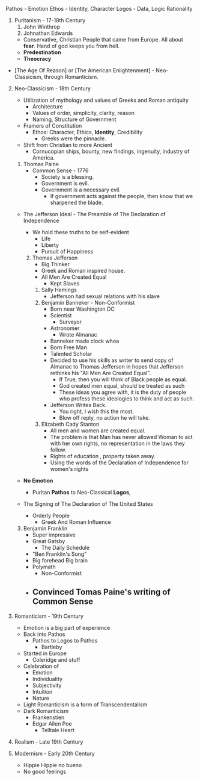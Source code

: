 Pathos - Emotion
Ethos - Identity, Character
Logos - Data, Logic Rationality

1. Puritanism - 17-18th Century
	1. John Winthrop
	2. Johnathan Edwards
	- Conservative, Christian People that came from Europe. All about **fear**. Hand of god keeps you from hell.
	- **Predestination**
	- **Theocracy**

- [The Age Of Reason] or [The American Enlightenment] - Neo-Classicism, through Romanticism.

2. Neo-Classicism - 18th Century
	- Utilization of mythology and values of Greeks and Roman antiquity
		- Architecture
		- Values of order, simplicity, clarity, reason
		- Naming, Structure of Government
	- Framers of Constitution
		- Ethos: Character, Ethics, **Identity**, Credibility
			- Greeks were the pinnacle.
	- Shift from Christian to more Ancient
		- Cornucopian ships, bounty, new findings, ingenuity, industry of America.
	1. Thomas Paine
		- Common Sense - 1776
			- Society is a blessing.
			- Government is evil.
			- Government is a necessary evil.
				- If government acts against the people, then know that we sharpened the blade.
	- The Jefferson Ideal - The Preamble of The Declaration of Independence
		- We hold these truths to be self-evident
			- Life
			- Liberty
			- Pursuit of Happiness
		2. Thomas Jefferson
			- Big Thinker
			- Greek and Roman inspired house.
			- All Men Are Created Equal
				- Kept Slaves
			1. Sally Hemings
				- Jefferson had sexual relations with his slave
			2. Benjamin Banneker - Non-Conformist
				- Born near Washington DC
				- Scientist
					- Surveyor
				- Astronomer
					- Wrote Almanac
				- Banneker made clock whoa
				- Born Free Man
				- Talented Scholar
				- Decided to use his skills as writer to send copy of Almanac to Thomas Jefferson in hopes that Jefferson rethinks his "All Men Are Created Equal".
					- If True, then you will think of Black people as equal.
					- God created men equal, should be treated as such
					- These ideas you agree with, it is the duty of people who profess these ideologies to think and act as such.
				- Jefferson Writes Back.
					- You right, I wish this the most.
					- Blow off reply, no action he will take.
			3. Elizabeth Cady Stanton
				- All men and women are created equal.
				- The problem is that Man has never allowed Woman to act with her own rights, no representation in the laws they follow.
				- Rights of education , property taken away.
				- Using the words of the Declaration of Independence for women's rights
	- **No Emotion**
		- Puritan **Pathos** to Neo-Classical **Logos**,

	- The Signing of The Declaration of The United States
		- Orderly People
			- Greek And Roman Influence

	3. Benjamin Franklin
		- Super impressive
		- Great Gatsby
			- The Daily Schedule
		- "Ben Franklin's Song"
		- Big forehead Big brain
		- Polymath
			- Non-Conformist
		- Convinced Tomas Paine's writing of Common Sense
			- 

3. Romanticism - 19th Century
	- Emotion is a big part of experience
	- Back into Pathos
		- Pathos to Logos to Pathos
			- Bartleby
	- Started in Europe
		- Coleridge and stuff
	- Celebration of
		- Emotion
		- Individuality
		- Subjectivity
		- Intuition
		- Nature
	- Light Romanticism is a form of Transcendentalism
	- Dark Romanticism
		- Frankenstien
		- Edgar Allen Poe
			- Telltale Heart

4. Realism - Late 19th Century

5. Modernism - Early 20th Century
	- Hippie Hippie no bueno
	- No good feelings